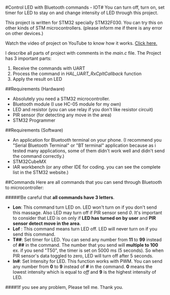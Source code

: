 #Control LED with Bluetooth commands - IOT#
You can turn off, turn on, set timer for LED to stay on and change intensity of LED through this project.

This project is written for STM32 specially STM32F030.
You can try this on other kinds of STM microcontrollers. (please inform me if there is any error on other devices.)

Watch the video of project on YouTube to know how it works. [Click here.]()

I describe all parts of project with comments in the *main.c* file. The Project has 3 important parts:

1. Receive the commands with UART
2. Process the command in *HAL_UART_RxCpltCallback* function
3. Apply the result on LED

##Requirements (Hardware)
- Absolutely you need a STM32 microcontroller.
- Bluetooth module (I use HC-05 module for my own)
- LED and resistor (you can use relay if you don't like resistor circuit)
- PIR sensor (for detecting any move in the area)
- STM32 Programmer

##Requirements (Software)
- An application for Bluetooth terminal on your phone. (I recommend you "Serial Bluetooth Terminal" or "BT terminal" application because as i tested  many applications, some of them didn't work well and didn't send the command correctly.)
- STM32CubeMX
- IAR workbench (or any other IDE for coding. you can see the complete list in the STM32 website.)

##Commands
Here are all commands that you can send through Bluetooth to microcontroller:

#####!Be careful that **all commands have 3 letters**.

- **Lon**: This command turn LED on. LED won't turn on if you don't send this massage. Also LED may turn off if PIR sensor send *0*. It's important to consider that LED is on only if **LED has turned on by user** and **PIR sensor detect move in the area**. 
- **Lof** : This command means turn LED off. LED will never turn on if you send this command.
- **T##**: Set timer for LED. You can send any number from **11** to **99** instead of **##** in the command. The number that you send will **multiple to 100** ex. if you send "T50", the timer is set on 5000 ms (5 seconds). So when PIR sensor's data toggled to zero, LED will turn off after 5 seconds.
- **In#**: Set Intensity for LED. This function works with PWM. You can send any number from **0** to **9** instead of **#** in the command. **0** means the lowest intensity which is equal to *off* and **9** is the highest intensity of LED.

####!If you see any problem, Please tell me. Thank you.
 
